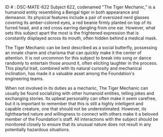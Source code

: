 ID # : DSC-MATE-622
Subject 622, codenamed "The Tiger Mechanic," is a humanoid entity resembling a Bengal tiger in both appearance and demeanor. Its physical features include a pair of oversized nerd glasses covering its amber-colored eyes, a red beanie firmly planted on top of its furred head, and a red cross earring dangling from one ear. However, what sets this subject apart the most is the frightened expression that is constantly displayed across its mouth, often hidden behind a medical mask.

The Tiger Mechanic can be best described as a social butterfly, possessing an innate charm and charisma that can quickly make it the center of attention. It is not uncommon for this subject to break into song or dance randomly to entertain those around it, often eliciting laughter in the process. This playful trait, combined with its natural curiosity and mechanical inclination, has made it a valuable asset among the Foundation's engineering teams.

When not involved in its duties as a mechanic, The Tiger Mechanic can usually be found socializing with other humanoid entities, telling jokes and exchanging stories. Its upbeat personality can often make it seem carefree, but it is important to remember that this is still a highly intelligent and capable creature, one that should not be underestimated. However, its lighthearted nature and willingness to connect with others make it a beloved member of the Foundation's staff. All interactions with the subject should be monitored closely to ensure that its unusual nature does not result in any potentially hazardous situations.